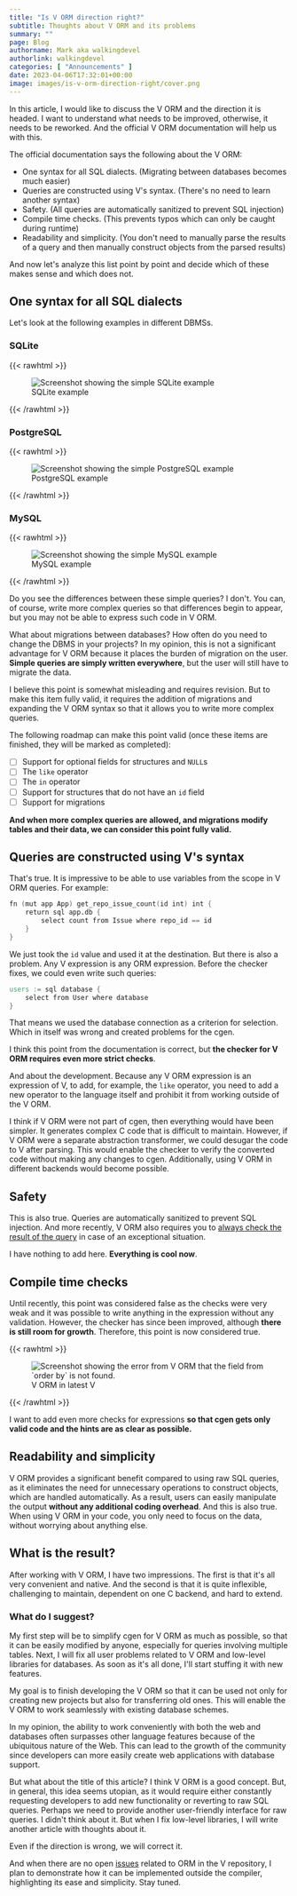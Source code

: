 ```yaml
---
title: "Is V ORM direction right?"
subtitle: Thoughts about V ORM and its problems
summary: ""
page: Blog
authorname: Mark aka walkingdevel
authorlink: walkingdevel
categories: [ "Announcements" ]
date: 2023-04-06T17:32:01+00:00
image: images/is-v-orm-direction-right/cover.png
---
```


In this article, I would like to discuss the V ORM and the direction it is headed.
I want to understand what needs to be improved, otherwise, it needs to be reworked.
And the official V ORM documentation will help us with this.

The official documentation says the following about the V ORM:
- One syntax for all SQL dialects. (Migrating between databases becomes much easier)
- Queries are constructed using V's syntax. (There's no need to learn another syntax)
- Safety. (All queries are automatically sanitized to prevent SQL injection)
- Compile time checks. (This prevents typos which can only be caught during runtime)
- Readability and simplicity. (You don't need to manually parse the results of
a query and then manually construct objects from the parsed results)

And now let's analyze this list point by point and decide which of these makes sense and which does not.

## One syntax for all SQL dialects

Let's look at the following examples in different DBMSs.

### SQLite

{{< rawhtml >}}

<figure>
<img src="/images/is-v-orm-direction-right/sqlite.png"
alt="Screenshot showing the simple SQLite example"/>
<figcaption>SQLite example</figcaption>
</figure>

{{< /rawhtml >}}

### PostgreSQL

{{< rawhtml >}}

<figure>
<img src="/images/is-v-orm-direction-right/postgres.png"
alt="Screenshot showing the simple PostgreSQL example"/>
<figcaption>PostgreSQL example</figcaption>
</figure>

{{< /rawhtml >}}

### MySQL

{{< rawhtml >}}

<figure>
<img src="/images/is-v-orm-direction-right/mysql.png"
alt="Screenshot showing the simple MySQL example"/>
<figcaption>MySQL example</figcaption>
</figure>

{{< /rawhtml >}}

Do you see the differences between these simple queries? I don't.
You can, of course, write more complex queries so that differences begin to appear,
but you may not be able to express such code in V ORM.

What about migrations between databases?
How often do you need to change the DBMS in your projects?
In my opinion, this is not a significant advantage for V ORM because it places the burden of migration on the user.
**Simple queries are simply written everywhere**, but the user will still have to migrate the data.

I believe this point is somewhat misleading and requires revision.
But to make this item fully valid, it requires the addition of migrations
and expanding the V ORM syntax so that it allows you to write more complex queries.

The following roadmap can make this point valid
(once these items are finished, they will be marked as completed):
- [ ] Support for optional fields for structures and `NULL`s
- [ ] The `like` operator
- [ ] The `in` operator
- [ ] Support for structures that do not have an `id` field
- [ ] Support for migrations

**And when more complex queries are allowed,
and migrations modify tables and their data, we can consider this point fully valid.**

## Queries are constructed using V's syntax

That's true. It is impressive to be able to use variables from the scope in V ORM queries. For example:

```v
fn (mut app App) get_repo_issue_count(id int) int {
    return sql app.db {
        select count from Issue where repo_id == id
    }
}
```

We just took the `id` value and used it at the destination. But there is also a problem.
Any V expression is any ORM expression. Before the checker fixes, we could even write such queries:

```v
users := sql database {
    select from User where database
}
```

That means we used the database connection as a criterion for selection.
Which in itself was wrong and created problems for the cgen.

I think this point from the documentation is correct,
but **the checker for V ORM requires even more strict checks**.

And about the development. Because any V ORM expression is an expression of V,
to add, for example, the `like` operator, you need to add
a new operator to the language itself and prohibit it from working outside of the V ORM.

I think if V ORM were not part of cgen, then everything would have been simpler.
It generates complex C code that is difficult to maintain.
However, if V ORM were a separate abstraction transformer,
we could desugar the code to V after parsing.
This would enable the checker to verify the converted code without making any changes to cgen.
Additionally, using V ORM in different backends would become possible.

## Safety

This is also true. Queries are automatically sanitized to prevent SQL injection.
And more recently, V ORM also requires you to
[always check the result of the query](https://github.com/vlang/v/pull/17871)
in case of an exceptional situation.

I have nothing to add here. **Everything is cool now**.

## Compile time checks

Until recently, this point was considered false as the checks were very weak
and it was possible to write anything in the expression without any validation.
However, the checker has since been improved, although **there is still room for growth**.
Therefore, this point is now considered true.

{{< rawhtml >}}

<figure>
<img src="/images/is-v-orm-direction-right/order-by.png"
alt="Screenshot showing the error from V ORM that the field from `order by` is not found."/>
<figcaption>V ORM in latest V</figcaption>
</figure>

{{< /rawhtml >}}

I want to add even more checks for expressions
**so that cgen gets only valid code and the hints are as clear as possible.**

## Readability and simplicity

V ORM provides a significant benefit compared to using raw SQL queries,
as it eliminates the need for unnecessary operations to construct objects,
which are handled automatically. As a result,
users can easily manipulate the output **without any additional coding overhead**.
And this is also true. When using V ORM in your code,
you only need to focus on the data, without worrying about anything else.

## What is the result?

After working with V ORM, I have two impressions.
The first is that it's all very convenient and native.
And the second is that it is quite inflexible, challenging to maintain,
dependent on one C backend, and hard to extend.

### What do I suggest?

My first step will be to simplify cgen for V ORM as much as possible,
so that it can be easily modified by anyone, especially for queries involving multiple tables.
Next, I will fix all user problems related to V ORM and low-level libraries for databases.
As soon as it's all done, I'll start stuffing it with new features.

My goal is to finish developing the V ORM so that it can be used not only for creating new projects
but also for transferring old ones. This will enable the V ORM to work seamlessly with existing database schemes.

In my opinion, the ability to work conveniently with both the web and databases
often surpasses other language features because of the ubiquitous nature of the Web.
This can lead to the growth of the community
since developers can more easily create web applications with database support.

But what about the title of this article? I think V ORM is a good concept.
But, in general, this idea seems utopian,
as it would require either constantly requesting developers
to add new functionality or reverting to raw SQL queries.
Perhaps we need to provide another user-friendly interface for raw queries.
I didn't think about it. But when I fix low-level libraries,
I will write another article with thoughts about it.

Even if the direction is wrong, we will correct it.

And when there are no open [issues](https://github.com/vlang/v/issues?q=is%3Aissue+is%3Aopen+orm)
related to ORM in the V repository,
I plan to demonstrate how it can be implemented outside the compiler,
highlighting its ease and simplicity. Stay tuned.